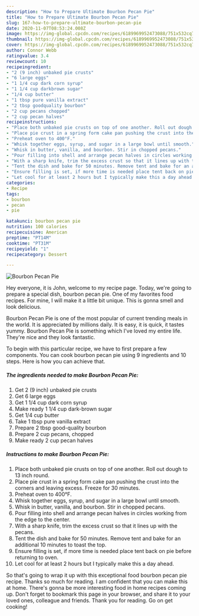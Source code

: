 ```yaml
---
description: "How to Prepare Ultimate Bourbon Pecan Pie"
title: "How to Prepare Ultimate Bourbon Pecan Pie"
slug: 167-how-to-prepare-ultimate-bourbon-pecan-pie
date: 2020-11-07T08:53:24.008Z
image: https://img-global.cpcdn.com/recipes/6189969952473088/751x532cq70/bourbon-pecan-pie-recipe-main-photo.jpg
thumbnail: https://img-global.cpcdn.com/recipes/6189969952473088/751x532cq70/bourbon-pecan-pie-recipe-main-photo.jpg
cover: https://img-global.cpcdn.com/recipes/6189969952473088/751x532cq70/bourbon-pecan-pie-recipe-main-photo.jpg
author: Connor Webb
ratingvalue: 3.4
reviewcount: 10
recipeingredient:
- "2 (9 inch) unbaked pie crusts"
- "6 large eggs"
- "1 1/4 cup dark corn syrup"
- "1 1/4 cup darkbrown sugar"
- "1/4 cup butter"
- "1 tbsp pure vanilla extract"
- "2 tbsp goodquality bourbon"
- "2 cup pecans chopped"
- "2 cup pecan halves"
recipeinstructions:
- "Place both unbaked pie crusts on top of one another. Roll out dough to 13 inch round."
- "Place pie crust in a spring form cake pan pushing the crust into the corners and leaving excess. Freeze for 30 minutes."
- "Preheat oven to 400°F."
- "Whisk together eggs, syrup, and sugar in a large bowl until smooth."
- "Whisk in butter, vanilla, and bourbon. Stir in chopped pecans."
- "Pour filling into shell and arrange pecan halves in circles working from the edge to the center."
- "With a sharp knife, trim the excess crust so that it lines up with the pecans."
- "Tent the dish and bake for 50 minutes. Remove tent and bake for an additional 10 minutes to toast the top."
- "Ensure filling is set, if more time is needed place tent back on pie before returning to oven."
- "Let cool for at least 2 hours but I typically make this a day ahead."
categories:
- Recipe
tags:
- bourbon
- pecan
- pie

katakunci: bourbon pecan pie 
nutrition: 100 calories
recipecuisine: American
preptime: "PT14M"
cooktime: "PT31M"
recipeyield: "1"
recipecategory: Dessert

---
```



![Bourbon Pecan Pie](https://img-global.cpcdn.com/recipes/6189969952473088/751x532cq70/bourbon-pecan-pie-recipe-main-photo.jpg)

Hey everyone, it is John, welcome to my recipe page. Today, we're going to prepare a special dish, bourbon pecan pie. One of my favorites food recipes. For mine, I will make it a little bit unique. This is gonna smell and look delicious.



Bourbon Pecan Pie is one of the most popular of current trending meals in the world. It is appreciated by millions daily. It is easy, it is quick, it tastes yummy. Bourbon Pecan Pie is something which I've loved my entire life. They're nice and they look fantastic.


To begin with this particular recipe, we have to first prepare a few components. You can cook bourbon pecan pie using 9 ingredients and 10 steps. Here is how you can achieve that.

<!--inarticleads1-->

##### The ingredients needed to make Bourbon Pecan Pie:

1. Get 2 (9 inch) unbaked pie crusts
1. Get 6 large eggs
1. Get 1 1/4 cup dark corn syrup
1. Make ready 1 1/4 cup dark-brown sugar
1. Get 1/4 cup butter
1. Take 1 tbsp pure vanilla extract
1. Prepare 2 tbsp good-quality bourbon
1. Prepare 2 cup pecans, chopped
1. Make ready 2 cup pecan halves




<!--inarticleads2-->

##### Instructions to make Bourbon Pecan Pie:

1. Place both unbaked pie crusts on top of one another. Roll out dough to 13 inch round.
1. Place pie crust in a spring form cake pan pushing the crust into the corners and leaving excess. Freeze for 30 minutes.
1. Preheat oven to 400°F.
1. Whisk together eggs, syrup, and sugar in a large bowl until smooth.
1. Whisk in butter, vanilla, and bourbon. Stir in chopped pecans.
1. Pour filling into shell and arrange pecan halves in circles working from the edge to the center.
1. With a sharp knife, trim the excess crust so that it lines up with the pecans.
1. Tent the dish and bake for 50 minutes. Remove tent and bake for an additional 10 minutes to toast the top.
1. Ensure filling is set, if more time is needed place tent back on pie before returning to oven.
1. Let cool for at least 2 hours but I typically make this a day ahead.




So that's going to wrap it up with this exceptional food bourbon pecan pie recipe. Thanks so much for reading. I am confident that you can make this at home. There's gonna be more interesting food in home recipes coming up. Don't forget to bookmark this page in your browser, and share it to your loved ones, colleague and friends. Thank you for reading. Go on get cooking!
